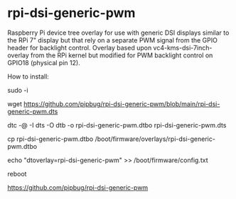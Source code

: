 # rpi-dsi-generic-pwm
Raspberry Pi device tree overlay for use with generic DSI displays similar to the RPi 7" display but that rely on a separate PWM signal from the GPIO header for backlight control.
Overlay based upon vc4-kms-dsi-7inch-overlay from the RPi kernel but modified for PWM backlight control on GPIO18 (physical pin 12).

How to install:

sudo -i

wget https://github.com/pipbug/rpi-dsi-generic-pwm/blob/main/rpi-dsi-generic-pwm.dts

dtc -@ -I dts -O dtb -o rpi-dsi-generic-pwm.dtbo rpi-dsi-generic-pwm.dts

cp rpi-dsi-generic-pwm.dtbo /boot/firmware/overlays/rpi-dsi-generic-pwm.dtbo

echo "dtoverlay=rpi-dsi-generic-pwm" >> /boot/firmware/config.txt

reboot

https://github.com/pipbug/rpi-dsi-generic-pwm
